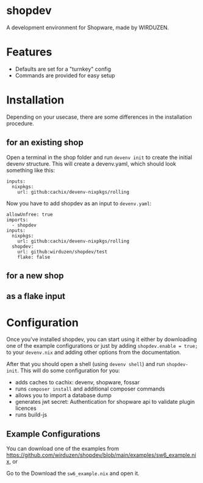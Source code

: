 # shopdev

A development environment for Shopware, made by WIRDUZEN.

# Features

- Defaults are set for a "turnkey" config
- Commands are provided for easy setup

# Installation

Depending on your usecase, there are some differences in the installation procedure.

## for an existing shop 

Open a terminal in the shop folder and run `devenv init` to create the initial devenv structure. This will create a devenv.yaml, which should look something like this:

```devenv
inputs:
  nixpkgs:
    url: github:cachix/devenv-nixpkgs/rolling
```

Now you have to add shopdev as an input to `devenv.yaml`:

```devenv
allowUnfree: true
imports:
  - shopdev
inputs:
  nixpkgs:
    url: github:cachix/devenv-nixpkgs/rolling
  shopdev:
    url: github:wirduzen/shopdev/test
    flake: false
```

## for a new shop

## as a flake input

# Configuration

Once you've installed shopdev, you can start using it either by downloading one of the example configurations or just by adding `shopdev.enable = true;` to your `devenv.nix` and adding other options from the documentation.

After that you should open a shell (using `devenv shell`) and run `shopdev-init`. This will do some configuration for you:

- adds caches to cachix: devenv, shopware, fossar
- runs `composer install` and additional composer commands
- allows you to import a database dump
- generates jwt secret: Authentication for shopware api to validate plugin licences
- runs build-js

## Example Configurations

You can download one of the examples from https://github.com/wirduzen/shopdev/blob/main/examples/sw6_example.nix, or 

Go to the Download the `sw6_example.nix` and open it. 
